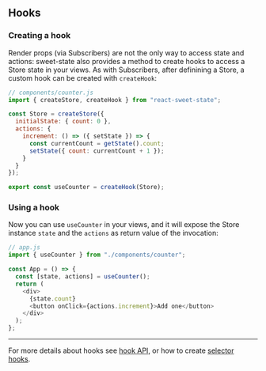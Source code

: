 ## Hooks

### Creating a hook

Render props (via Subscribers) are not the only way to access state and actions: sweet-state also provides a method to create hooks to access a Store state in your views.
As with Subscribers, after definining a Store, a custom hook can be created with `createHook`:

```js
// components/counter.js
import { createStore, createHook } from "react-sweet-state";

const Store = createStore({
  initialState: { count: 0 },
  actions: {
    increment: () => ({ setState }) => {
      const currentCount = getState().count;
      setState({ count: currentCount + 1 });
    }
  }
});

export const useCounter = createHook(Store);
```

### Using a hook

Now you can use `useCounter` in your views, and it will expose the Store instance `state` and the `actions` as return value of the invocation:

```js
// app.js
import { useCounter } from "./components/counter";

const App = () => {
  const [state, actions] = useCounter();
  return (
    <div>
      {state.count}
      <button onClick={actions.increment}>Add one</button>
    </div>
  );
};
```

---

For more details about hooks see [hook API](en/api/hook.md), or how to create [selector hooks](en/advanced/selector.md).
